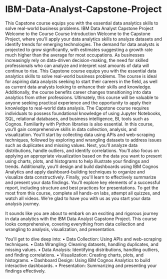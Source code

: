 # IBM-Data-Analyst-Capstone-Project
This Capstone course equips you with the essential data analytics skills to solve real-world business problems. 
IBM Data Analyst Capstone Project
Welcome to the Course
Course Introduction
Welcome to the Capstone Project, where you'll apply your data analytics skills to analyze datasets and identify trends for emerging technologies. 
The demand for data analysts is projected to grow significantly, with estimates suggesting a growth rate much higher than the average for most occupations. 
As businesses increasingly rely on data-driven decision-making, the need for skilled professionals who can analyze and interpret vast amounts of data will continue to rise. 
This Capstone course equips you with the essential data analytics skills to solve real-world business problems. 
The course is ideal for aspiring data analysts seeking to start their careers in the field, as well as current data analysts looking to enhance their skills and knowledge. 
Additionally, the course benefits career changes transitioning into data analytics from other professions. 
Ultimately, this course will be valuable to anyone seeking practical experience and the opportunity to apply their knowledge to real-world data analysis. 
The Capstone course requires individuals to possess foundational knowledge of using Jupyter Notebooks, SQL, relational databases, and business intelligence, BI, tools such as Cognos. 
Familiarity with Python libraries is also essential. 
In this course, you'll gain comprehensive skills in data collection, analysis, and visualization. 
You'll start by collecting data using APIs and web-scraping techniques, followed by exploring and wrangling datasets to address issues such as duplicates and missing values. 
Next, you'll analyze data distributions, handle outliers, and identify correlations. 
You'll also focus on applying an appropriate visualization based on the data you want to present using charts, plots, and histograms to help illustrate your findings and trends. 
Additionally, you'll design and build dashboards using IBM Cognos Analytics and apply dashboard-building techniques to organize and visualize data constructively. 
Finally, you'll learn to effectively summarize and present your data findings. 
You'll explore key elements of a successful report, including structure and best practices for presentations. 
To get the most from this course, complete all hands-on labs, attempt all quizzes, and watch all videos. We're glad to have you with us as you start your data analysis journey.



It sounds like you are about to embark on an exciting and rigorous journey in data analytics with the IBM Data Analyst Capstone Project. This course looks comprehensive, covering everything from data collection and wrangling to analysis, visualization, and presentation. 

You'll get to dive deep into:
•	Data Collection: Using APIs and web-scraping techniques.
•	Data Wrangling: Cleaning datasets, handling duplicates, and missing values.
•	Data Analysis: Identifying distributions, handling outliers, and finding correlations.
•	Visualization: Creating charts, plots, and histograms.
•	Dashboard Design: Using IBM Cognos Analytics to build interactive dashboards.
•	Presentation: Summarizing and presenting your findings effectively.


